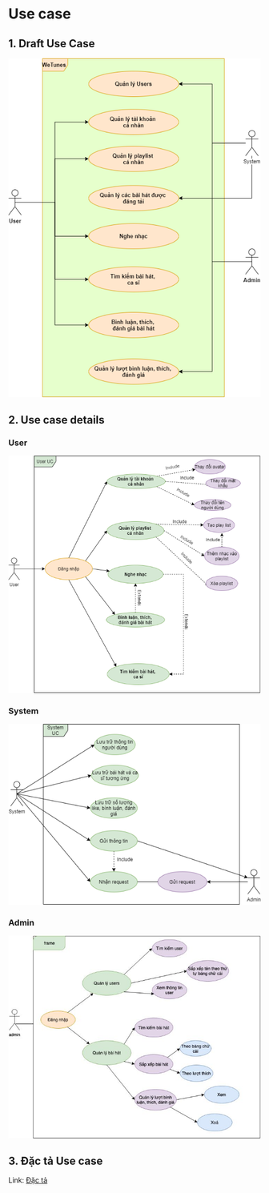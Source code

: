 # Use case

## 1. Draft Use Case
<p align="center">
  <img src="draft-UC.png">
</p>

## 2. Use case details

### User
<p align="center">
  <img src="user.png">
</p>

### System
<p align="center">
  <img src="system.png">
</p>

### Admin
<p align="center">
  <img src="https://github.com/kedgarnguyen298/musicweb-project/blob/master/usecase/admin%20actor%20.jpg">
</p>

## 3. Đặc tả Use case
Link: [Đặc tả](dacta.docx)


